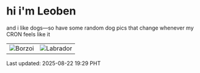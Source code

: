 # hi i'm Leoben

and i like dogs—so have some random dog pics that change whenever my CRON feels like it

|  |  |
|--------|----------|
| ![Borzoi](https://random-dog-vercel.vercel.app/api/random-borzoi?v=1755862151) | ![Labrador](https://random-dog-vercel.vercel.app/api/random-labrador?v=1755862151) |

Last updated: 2025-08-22 19:29 PHT
